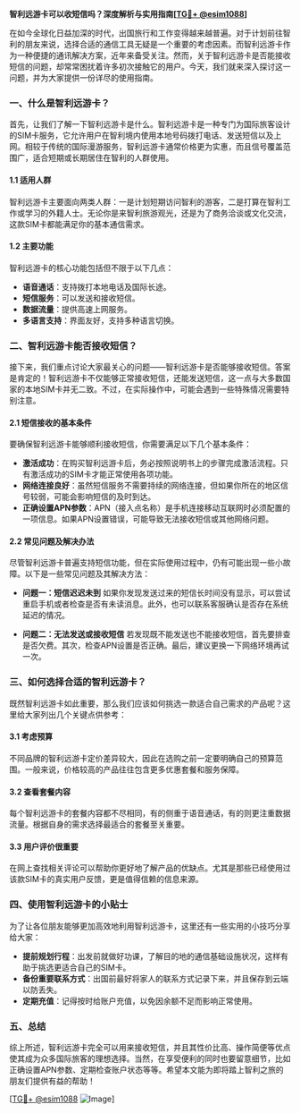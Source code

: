 **智利远游卡可以收短信吗？深度解析与实用指南[[TG💪+ @esim1088](https://t.me/s/esim1088)]**

在如今全球化日益加深的时代，出国旅行和工作变得越来越普遍。对于计划前往智利的朋友来说，选择合适的通信工具无疑是一个重要的考虑因素。而智利远游卡作为一种便捷的通讯解决方案，近年来备受关注。然而，关于智利远游卡是否能接收短信的问题，却常常困扰着许多初次接触它的用户。今天，我们就来深入探讨这一问题，并为大家提供一份详尽的使用指南。

### 一、什么是智利远游卡？

首先，让我们了解一下智利远游卡是什么。智利远游卡是一种专门为国际旅客设计的SIM卡服务，它允许用户在智利境内使用本地号码拨打电话、发送短信以及上网。相较于传统的国际漫游服务，智利远游卡通常价格更为实惠，而且信号覆盖范围广，适合短期或长期居住在智利的人群使用。

#### 1.1 适用人群

智利远游卡主要面向两类人群：一是计划短期访问智利的游客，二是打算在智利工作或学习的外籍人士。无论你是来智利旅游观光，还是为了商务洽谈或文化交流，这款SIM卡都能满足你的基本通信需求。

#### 1.2 主要功能

智利远游卡的核心功能包括但不限于以下几点：
- **语音通话**：支持拨打本地电话及国际长途。
- **短信服务**：可以发送和接收短信。
- **数据流量**：提供高速上网服务。
- **多语言支持**：界面友好，支持多种语言切换。

### 二、智利远游卡能否接收短信？

接下来，我们重点讨论大家最关心的问题——智利远游卡是否能够接收短信。答案是肯定的！智利远游卡不仅能够正常接收短信，还能发送短信，这一点与大多数国家的本地SIM卡并无二致。不过，在实际操作中，可能会遇到一些特殊情况需要特别注意。

#### 2.1 短信接收的基本条件

要确保智利远游卡能够顺利接收短信，你需要满足以下几个基本条件：
- **激活成功**：在购买智利远游卡后，务必按照说明书上的步骤完成激活流程。只有激活成功的SIM卡才能正常使用各项功能。
- **网络连接良好**：虽然短信服务不需要持续的网络连接，但如果你所在的地区信号较弱，可能会影响短信的及时到达。
- **正确设置APN参数**：APN（接入点名称）是手机连接移动互联网时必须配置的一项信息。如果APN设置错误，可能导致无法接收短信或其他网络问题。

#### 2.2 常见问题及解决办法

尽管智利远游卡普遍支持短信功能，但在实际使用过程中，仍有可能出现一些小故障。以下是一些常见问题及其解决方法：

- **问题一：短信迟迟未到**
  如果你发现发送过来的短信长时间没有显示，可以尝试重启手机或者检查是否有未读消息。此外，也可以联系客服确认是否存在系统延迟的情况。

- **问题二：无法发送或接收短信**
  若发现既不能发送也不能接收短信，首先要排查是否欠费。其次，检查APN设置是否正确。最后，建议更换一下网络环境再试一次。

### 三、如何选择合适的智利远游卡？

既然智利远游卡如此重要，那么我们应该如何挑选一款适合自己需求的产品呢？这里给大家列出几个关键点供参考：

#### 3.1 考虑预算

不同品牌的智利远游卡定价差异较大，因此在选购之前一定要明确自己的预算范围。一般来说，价格较高的产品往往包含更多优惠套餐和服务保障。

#### 3.2 查看套餐内容

每个智利远游卡的套餐内容都不尽相同，有的侧重于语音通话，有的则更注重数据流量。根据自身的需求选择最适合的套餐至关重要。

#### 3.3 用户评价很重要

在网上查找相关评论可以帮助你更好地了解产品的优缺点。尤其是那些已经使用过该款SIM卡的真实用户反馈，更是值得信赖的信息来源。

### 四、使用智利远游卡的小贴士

为了让各位朋友能够更加高效地利用智利远游卡，这里还有一些实用的小技巧分享给大家：

- **提前规划行程**：出发前就做好功课，了解目的地的通信基础设施状况，这样有助于挑选更适合自己的SIM卡。
- **备份重要联系方式**：出国前最好将家人的联系方式记录下来，并且保存到云端以防丢失。
- **定期充值**：记得按时给账户充值，以免因余额不足而影响正常使用。

### 五、总结

综上所述，智利远游卡完全可以用来接收短信，并且其性价比高、操作简便等优点使其成为众多国际旅客的理想选择。当然，在享受便利的同时也要留意细节，比如正确设置APN参数、定期检查账户状态等等。希望本文能为即将踏上智利之旅的朋友们提供有益的帮助！

[[TG💪+ @esim1088](https://t.me/s/esim1088) ![Image](https://i.postimg.cc/4NQfJmqS/Snipaste-2025-05-13-00-14-12.png)]